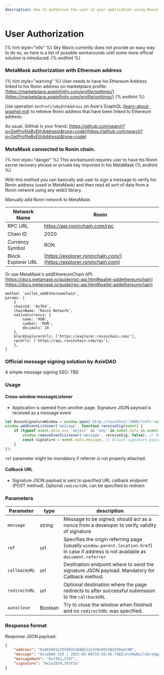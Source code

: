 ```yaml
---
description: How to authorize the user in your application using Ronin address
---
```


# User Authorization

{% hint style="info" %}
Sky Mavis currently does not provide an easy way to do so, so here is a list of possible workarounds until some more official solution is introduced.
{% endhint %}

### MetaMask authorization with Ethereum address

{% hint style="warning" %}
User needs to have his Ethereum Address linked to his Ronin address on marketplace profile: [https://marketplace.axieinfinity.com/profile/settings/](https://marketplace.axieinfinity.com/profile/settings/)
{% endhint %}

Use operation `GetProfileByEthAddress` on Axie's GraphQL ([learn-about-graphql.md](learn-about-graphql.md "mention")) to retrieve Ronin address that have been linked to Ethereum address.

As usual, GitHub is your friend: [https://github.com/search?q=GetProfileByEthAddress\&type=code](https://github.com/search?q=GetProfileByEthAddress\&type=code)

####

### MetaMask connected to Ronin chain.

{% hint style="danger" %}
This workaround requires user to have his Ronin secret recovery phrase or private key imported in his MetaMask
{% endhint %}

With this method you can basically ask user to sign a message to verify his Ronin address (used in MetaMask) and then read all sort of data from a Ronin network using any web3 library.

Manually add Ronin network to MetaMask:

| Network Name       | Ronin                                                               |
| ------------------ | ------------------------------------------------------------------- |
| RPC URL            | https://api.roninchain.com/rpc                                      |
| Chain ID           | 2020                                                                |
| Currency Symbol    | RON                                                                 |
| Block Explorer URL | [https://explorer.roninchain.com/](https://explorer.roninchain.com) |

Or use MetaMask's addEthereumChain API: [https://docs.metamask.io/guide/rpc-api.html#wallet-addethereumchain](https://docs.metamask.io/guide/rpc-api.html#wallet-addethereumchain)

```
method: 'wallet_addEthereumChain',
params: [
    {
    chainId: '0x7E4',
    chainName: 'Ronin Network',
    nativeCurrency: {
        name: 'RON',
        symbol: 'RON',
        decimals: 18
    },
    blockExplorerUrls: ['https://explorer.roninchain.com/'],
    rpcUrls: ['https://api.roninchain.com/rpc'],
    },
]
```

####

### Official message signing solution by AxieDAO

A simple message signing SSO: TBD

### Usage

#### Cross-window messageListener

* Application is opened from another page. Signature JSON payload is received as a message event

```javascript
let RoninSignatureWindow = window.open('http://localhost:3000/?ref='+window.parent.location.href)
window.addEventListener('message', function receiveSig(event) {
	if (typeof event.data === 'object' && 'key' in event.data && event.data.key === 'signature') {
		window.removeEventListener('message', receiveSig, false); // Remove listener
		const signature = event.data.message; // Actual signature payload
	}
});
```

`ref` parameter might be mandatory if referrer is not properly attached.

#### Callback URL

* Signature JSON payload is sent to specified URL callback endpoint (POST method). Optional `redirectURL` can be specified to redirect

### Parameters

| Parameter     | type    | description                                                                                                                            |
| ------------- | ------- | -------------------------------------------------------------------------------------------------------------------------------------- |
| `message`     | string  | Message to be signed, should act as a nonce from a developer to verify validity of signature                                           |
| `ref`         | url     | Specifies the origin referring page (usually `window.parent.location.href`) in case if address is not available as `document.referrer` |
| `callbackURL` | url     | Destination endpoint where to send the signature JSON payload. Mandatory for Callback method.                                          |
| `redirectURL` | url     | Optional destination where the page redirects to after successful submission to the `callbackURL`                                      |
| `autoclose`   | Boolean | Try to close the window when finished and no `redirectURL` was specified.                                                              |



### Response format

Response JSON payload:

```json
{
    "address": "0xAb5801a7D398351b8bE11C439e05C5B3259aeC9B",
    "message": "AxieDAO SSO | 2022-02-08T15:56:45.798Z\n\nMyBuildersApp nonce: 420",
    "messageHash": "0x73b1…3f8f",
    "signature": "0x2e2874…f83f1b"
}
```

